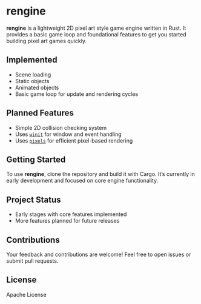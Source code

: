 # rengine

**rengine** is a lightweight 2D pixel art style game engine written in Rust. It provides a basic game loop and foundational features to get you started building pixel art games quickly.

## Implemented
- Scene loading  
- Static objects  
- Animated objects  
- Basic game loop for update and rendering cycles  

## Planned Features
- Simple 2D collision checking system  
- Uses [`winit`](https://crates.io/crates/winit) for window and event handling  
- Uses [`pixels`](https://crates.io/crates/pixels) for efficient pixel-based rendering  

## Getting Started

To use **rengine**, clone the repository and build it with Cargo. It’s currently in early development and focused on core engine functionality.

## Project Status

- Early stages with core features implemented  
- More features planned for future releases  

## Contributions

Your feedback and contributions are welcome! Feel free to open issues or submit pull requests.

## License

Apache License
